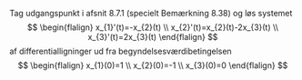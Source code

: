 Tag udgangspunkt i afsnit 8.7.1 (specielt Bemærkning 8.38) og løs systemet
$$
\begin{flalign}
x_{1}'(t)=-x_{2}(t) \\
x_{2}'(t)=x_{2}(t)-2x_{3}(t) \\
x_{3}'(t)=2x_{3}(t)
\end{flalign}
$$
af differentialligninger ud fra begyndelsesværdibetingelsen
$$
\begin{flalign}
x_{1}(0)=1 \\
x_{2}(0)=-1 \\
x_{3}(0)=0
\end{flalign}
$$

